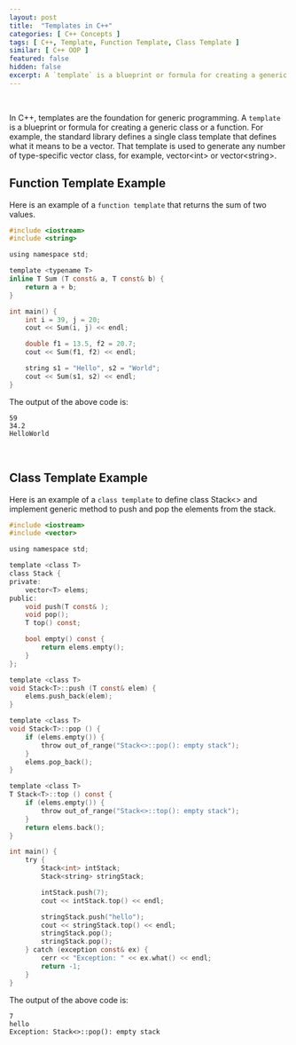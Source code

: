 ```yaml
---
layout: post
title:  "Templates in C++"
categories: [ C++ Concepts ]
tags: [ C++, Template, Function Template, Class Template ]
similar: [ C++ OOP ]
featured: false
hidden: false
excerpt: A `template` is a blueprint or formula for creating a generic class or a function.
---
```


<br />

In C++, templates are the foundation for generic programming. A `template` is a blueprint or formula for creating a generic class or a function. For example, the standard library defines a single class template that defines what it means to be a vector. That template is used to generate any number of type-specific vector class, for example, vector\<int\> or vector\<string\>.



## Function Template Example

Here is an example of a `function template` that returns the sum of two values.

```c
#include <iostream>
#include <string>

using namespace std;

template <typename T>
inline T Sum (T const& a, T const& b) { 
    return a + b; 
}

int main() {
    int i = 39, j = 20;
    cout << Sum(i, j) << endl;

    double f1 = 13.5, f2 = 20.7;
    cout << Sum(f1, f2) << endl;

    string s1 = "Hello", s2 = "World";
    cout << Sum(s1, s2) << endl;
}
```

The output of the above code is:
```
59
34.2
HelloWorld
```



<br />

## Class Template Example

Here is an example of a `class template` to define class Stack<> and implement generic method to push and pop the elements from the stack.

```c
#include <iostream>
#include <vector>

using namespace std;

template <class T>
class Stack {
private:
    vector<T> elems;
public:
    void push(T const& );
    void pop();
    T top() const;

    bool empty() const {
        return elems.empty();
    }
};

template <class T>
void Stack<T>::push (T const& elem) {
    elems.push_back(elem);
}

template <class T>
void Stack<T>::pop () {
    if (elems.empty()) {
        throw out_of_range("Stack<>::pop(): empty stack");
    }
    elems.pop_back();
}

template <class T>
T Stack<T>::top () const {
    if (elems.empty()) {
        throw out_of_range("Stack<>::top(): empty stack");
    }
    return elems.back();
}

int main() {
    try {
    	Stack<int> intStack;
    	Stack<string> stringStack;

    	intStack.push(7);
    	cout << intStack.top() << endl;

    	stringStack.push("hello");
    	cout << stringStack.top() << endl;
    	stringStack.pop();
    	stringStack.pop();
    } catch (exception const& ex) {
    	cerr << "Exception: " << ex.what() << endl;
    	return -1;
    }
}

```

The output of the above code is:
```
7
hello
Exception: Stack<>::pop(): empty stack
```









